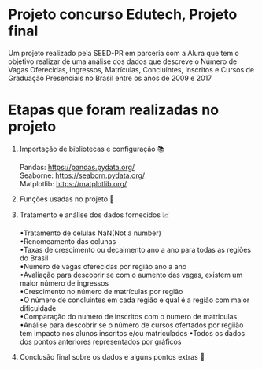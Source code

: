 # Projeto concurso Edutech, Projeto final
Um projeto realizado pela SEED-PR em parceria com a Alura que tem o objetivo realizar de uma análise dos dados que descreve o Número de Vagas Oferecidas, Ingressos, Matrículas, Concluintes, Inscritos e Cursos de Graduação Presenciais no Brasil entre os anos de 2009 e 2017
# Etapas que foram realizadas no projeto
1. Importação de bibliotecas e configuração 📚

   Pandas: https://pandas.pydata.org/  
   Seaborne: https://seaborn.pydata.org/  
   Matplotlib: https://matplotlib.org/  

2. Funções usadas no projeto 🔎

3. Tratamento e análise dos dados fornecidos 📈
   
   •Tratamento de celulas NaN(Not a number)  
   •Renomeamento das colunas  
   •Taxas de crescimento ou decaimento ano a ano para todas as regiões do Brasil  
   •Número de vagas oferecidas por região ano a ano  
   •Avaliação para descobrir se com o aumento das vagas, existem um maior número de ingressos  
   •Crescimento no número de matrículas por região  
   •O número de concluintes em cada região e qual é a região com maior dificuldade  
   •Comparação do numero de inscritos com o numero de matriculas  
   •Análise para descobrir se o número de cursos ofertados por regiião tem impacto nos alunos inscritos e/ou matriculados
   •Todos os dados dos pontos anteriores representados por gráficos
   
4. Conclusão final sobre os dados e alguns pontos extras 📝

